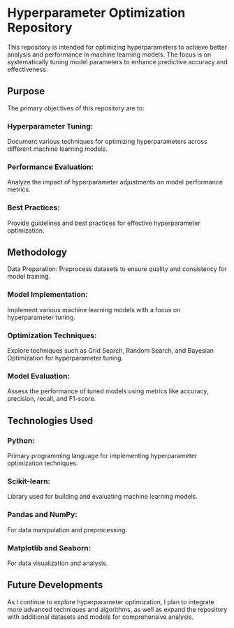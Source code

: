# Hyperparameter Optimization Repository
This repository is intended for optimizing hyperparameters to achieve better analysis and performance in machine learning models. The focus is on systematically tuning model parameters to enhance predictive accuracy and effectiveness.

## Purpose
The primary objectives of this repository are to:

### Hyperparameter Tuning:
Document various techniques for optimizing hyperparameters across different machine learning models.

### Performance Evaluation:
Analyze the impact of hyperparameter adjustments on model performance metrics.

### Best Practices:
Provide guidelines and best practices for effective hyperparameter optimization.

## Methodology
Data Preparation:
Preprocess datasets to ensure quality and consistency for model training.

### Model Implementation:
Implement various machine learning models with a focus on hyperparameter tuning.

### Optimization Techniques:
Explore techniques such as Grid Search, Random Search, and Bayesian Optimization for hyperparameter tuning.

### Model Evaluation:
Assess the performance of tuned models using metrics like accuracy, precision, recall, and F1-score.

## Technologies Used
### Python:
Primary programming language for implementing hyperparameter optimization techniques.

### Scikit-learn:
Library used for building and evaluating machine learning models.

### Pandas and NumPy:
For data manipulation and preprocessing.

### Matplotlib and Seaborn:
For data visualization and analysis.

## Future Developments
As I continue to explore hyperparameter optimization, I plan to integrate more advanced techniques and algorithms, as well as expand the repository with additional datasets and models for comprehensive analysis.

